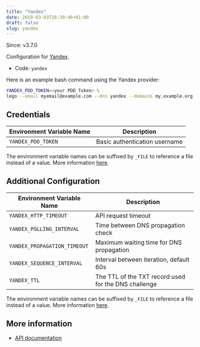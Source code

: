 ```yaml
---
title: "Yandex"
date: 2019-03-03T16:39:46+01:00
draft: false
slug: yandex
---
```


<!-- THIS DOCUMENTATION IS AUTO-GENERATED. PLEASE DO NOT EDIT. -->
<!-- providers/dns/yandex/yandex.toml -->
<!-- THIS DOCUMENTATION IS AUTO-GENERATED. PLEASE DO NOT EDIT. -->

Since: v3.7.0

Configuration for [Yandex](https://yandex.com/).


<!--more-->

- Code: `yandex`

Here is an example bash command using the Yandex provider:

```bash
YANDEX_PDD_TOKEN=<your PDD Token> \
lego --email myemail@example.com --dns yandex --domains my.example.org run
```




## Credentials

| Environment Variable Name | Description |
|-----------------------|-------------|
| `YANDEX_PDD_TOKEN` | Basic authentication username |

The environment variable names can be suffixed by `_FILE` to reference a file instead of a value.
More information [here](/lego/dns/#configuration-and-credentials).


## Additional Configuration

| Environment Variable Name | Description |
|--------------------------------|-------------|
| `YANDEX_HTTP_TIMEOUT` | API request timeout |
| `YANDEX_POLLING_INTERVAL` | Time between DNS propagation check |
| `YANDEX_PROPAGATION_TIMEOUT` | Maximum waiting time for DNS propagation |
| `YANDEX_SEQUENCE_INTERVAL` | Interval between iteration, default 60s |
| `YANDEX_TTL` | The TTL of the TXT record used for the DNS challenge |

The environment variable names can be suffixed by `_FILE` to reference a file instead of a value.
More information [here](/lego/dns/#configuration-and-credentials).




## More information

- [API documentation](https://tech.yandex.com/domain/doc/concepts/api-dns-docpage/)

<!-- THIS DOCUMENTATION IS AUTO-GENERATED. PLEASE DO NOT EDIT. -->
<!-- providers/dns/yandex/yandex.toml -->
<!-- THIS DOCUMENTATION IS AUTO-GENERATED. PLEASE DO NOT EDIT. -->
